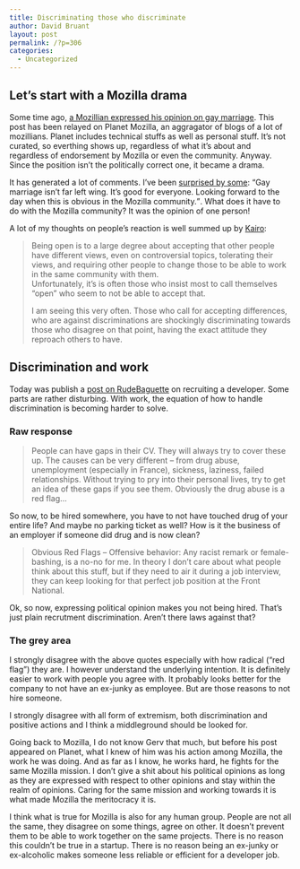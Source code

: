 ```yaml
---
title: Discriminating those who discriminate
author: David Bruant
layout: post
permalink: /?p=306
categories:
  - Uncategorized
---
```

## Let&#8217;s start with a Mozilla drama

Some time ago, [a Mozillian expressed his opinion on gay marriage][1]. This post has been relayed on Planet Mozilla, an aggragator of blogs of a lot of mozillians. Planet includes technical stuffs as well as personal stuff. It&#8217;s not curated, so everthing shows up, regardless of what it&#8217;s about and regardless of endorsement by Mozilla or even the community. Anyway. Since the position isn&#8217;t the politically correct one, it became a drama.

It has generated a lot of comments. I&#8217;ve been [surprised by some][2]: <q>Gay marriage isn&#8217;t far left wing. It&#8217;s good for everyone. Looking forward to the day when this is obvious in the Mozilla community.</q>. What does it have to do with the Mozilla community? It was the opinion of one person!

A lot of my thoughts on people&#8217;s reaction is well summed up by [Kairo][3]:  
> Being open is to a large degree about accepting that other people have different views, even on controversial topics, tolerating their views, and requiring other people to change those to be able to work in the same community with them.  
> Unfortunately, it&#8217;s is often those who insist most to call themselves &#8220;open&#8221; who seem to not be able to accept that.</p>
I am seeing this very often. Those who call for accepting differences, who are against discriminations are shockingly discriminating towards those who disagree on that point, having the exact attitude they reproach others to have.

## Discrimination and work

Today was publish a [post on RudeBaguette][4] on recruiting a developer. Some parts are rather disturbing. With work, the equation of how to handle discrimination is becoming harder to solve.

### Raw response

> People can have gaps in their CV. They will always try to cover these up. The causes can be very different – from drug abuse, unemployment (especially in France), sickness, laziness, failed relationships. Without trying to pry into their personal lives, try to get an idea of these gaps if you see them. Obviously the drug abuse is a red flag&#8230;

So now, to be hired somewhere, you have to not have touched drug of your entire life? And maybe no parking ticket as well? How is it the business of an employer if someone did drug and is now clean?

> Obvious Red Flags &#8211; Offensive behavior: Any racist remark or female-bashing, is a no-no for me. In theory I don’t care about what people think about this stuff, but if they need to air it during a job interview, they can keep looking for that perfect job position at the Front National.

Ok, so now, expressing political opinion makes you not being hired. That&#8217;s just plain recrutment discrimination. Aren&#8217;t there laws against that?

### The grey area

I strongly disagree with the above quotes especially with how radical (&#8220;red flag&#8221;) they are. I however understand the underlying intention. It is definitely easier to work with people you agree with. It probably looks better for the company to not have an ex-junky as employee. But are those reasons to not hire someone.

I strongly disagree with all form of extremism, both discrimination and positive actions and I think a middleground should be looked for.

Going back to Mozilla, I do not know Gerv that much, but before his post appeared on Planet, what I knew of him was his action among Mozilla, the work he was doing. And as far as I know, he works hard, he fights for the same Mozilla mission. I don&#8217;t give a shit about his political opinions as long as they are expressed with respect to other opinions and stay within the realm of opinions. Caring for the same mission and working towards it is what made Mozilla the meritocracy it is.

I think what is true for Mozilla is also for any human group. People are not all the same, they disagree on some things, agree on other. It doesn&#8217;t prevent them to be able to work together on the same projects. There is no reason this couldn&#8217;t be true in a startup. There is no reason being an ex-junky or ex-alcoholic makes someone less reliable or efficient for a developer job.

 [1]: http://blog.gerv.net/2012/03/coalition-for-marriage-petition/
 [2]: https://twitter.com/#!/stechz/status/177440840405364736
 [3]: http://home.kairo.at/blog/2012-03/political_views
 [4]: http://www.rudebaguette.com/2012/03/26/recruiting-developer-series-part-1-5-interview/